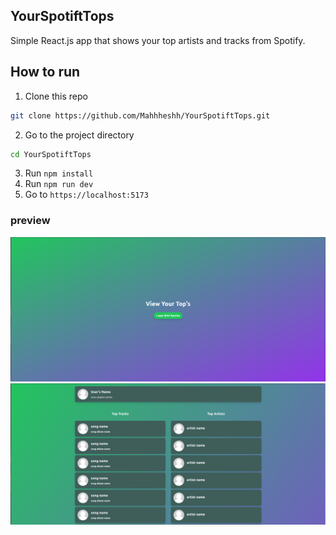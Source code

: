 ## YourSpotiftTops

Simple React.js app that shows your top artists and tracks from Spotify.

## How to run

1. Clone this repo

```bash
git clone https://github.com/Mahhheshh/YourSpotiftTops.git
```

2. Go to the project directory

```bash
cd YourSpotiftTops
```

3. Run `npm install`
4. Run `npm run dev`
5. Go to `https://localhost:5173`

### preview

![HomePage](preview/homepage.png)
![DashBoard](preview/dashboard.png)
